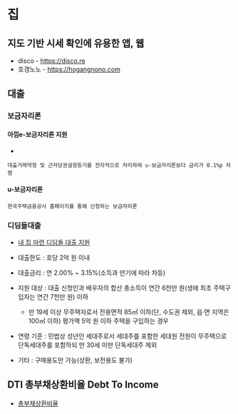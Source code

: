 # 집

## 지도 기반 시세 확인에 유용한 앱, 웹
* disco - https://disco.re
* 호갱노노 - https://hogangnono.com

## 대출

### 보금자리론
#### 아낌e-보금자리론 지원
* [](https://www.gov.kr/portal/service/serviceInfo/B55140800005)
```
대출거래약정 및 근저당권설정등기를 전자적으로 처리하여 u-보금자리론보다 금리가 0.1%p 저렴
```

#### u-보금자리론
```
한국주택금융공사 홈페이지를 통해 신청하는 보금자리론
```

### 디딤돌대출
* [내 집 마련 디딤돌 대출 지원](https://www.gov.kr/portal/service/serviceInfo/B55140800003)

* 대출한도 : 호당 2억 원 이내
* 대출금리 : 연 2.00% ~ 3.15%(소득과 만기에 따라 차등) 

* 지원 대상 : 대출 신청인과 배우자의 합산 총소득이 연간 6천만 원(생애 최초 주택구입자는 연간 7천만 원) 이하
  * 만 19세 이상 무주택자로서 전용면적 85㎡ 이하(단, 수도권 제외, 읍·면 지역은 100㎡ 이하) 평가액 5억 원 이하 주택을 구입하는 경우
 
* 연령 기준 : 민법상 성년인 세대주로서 세대주를 포함한 세대원 전원이 무주택으로 단독세대주를 포함하되 만 30세 미만 단독세대주 제외 
* 기타 : 구매용도만 가능(상환, 보전용도 불가)

## DTI 총부채상환비율 Debt To Income
* [총부채상환비율](https://100.daum.net/encyclopedia/view/31XXXXX15125)
